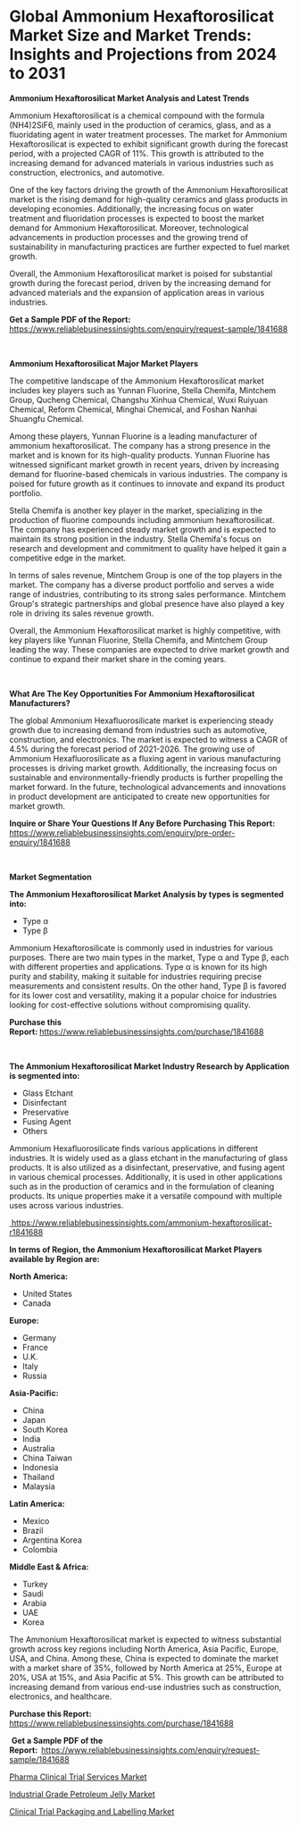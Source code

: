 <p><h1>Global Ammonium Hexaftorosilicat Market Size and Market Trends: Insights and Projections from 2024 to 2031</h1></p><p><strong>Ammonium Hexaftorosilicat Market Analysis and Latest Trends</strong></p>
<p><p>Ammonium Hexaftorosilicat is a chemical compound with the formula (NH4)2SiF6, mainly used in the production of ceramics, glass, and as a fluoridating agent in water treatment processes. The market for Ammonium Hexaftorosilicat is expected to exhibit significant growth during the forecast period, with a projected CAGR of 11%. This growth is attributed to the increasing demand for advanced materials in various industries such as construction, electronics, and automotive.</p><p>One of the key factors driving the growth of the Ammonium Hexaftorosilicat market is the rising demand for high-quality ceramics and glass products in developing economies. Additionally, the increasing focus on water treatment and fluoridation processes is expected to boost the market demand for Ammonium Hexaftorosilicat. Moreover, technological advancements in production processes and the growing trend of sustainability in manufacturing practices are further expected to fuel market growth.</p><p>Overall, the Ammonium Hexaftorosilicat market is poised for substantial growth during the forecast period, driven by the increasing demand for advanced materials and the expansion of application areas in various industries.</p></p>
<p><strong>Get a Sample PDF of the Report:&nbsp;</strong> <a href="https://www.reliablebusinessinsights.com/enquiry/request-sample/1841688">https://www.reliablebusinessinsights.com/enquiry/request-sample/1841688</a></p>
<p>&nbsp;</p>
<p><strong>Ammonium Hexaftorosilicat Major Market Players</strong></p>
<p><p>The competitive landscape of the Ammonium Hexaftorosilicat market includes key players such as Yunnan Fluorine, Stella Chemifa, Mintchem Group, Qucheng Chemical, Changshu Xinhua Chemical, Wuxi Ruiyuan Chemical, Reform Chemical, Minghai Chemical, and Foshan Nanhai Shuangfu Chemical.</p><p>Among these players, Yunnan Fluorine is a leading manufacturer of ammonium hexaftorosilicat. The company has a strong presence in the market and is known for its high-quality products. Yunnan Fluorine has witnessed significant market growth in recent years, driven by increasing demand for fluorine-based chemicals in various industries. The company is poised for future growth as it continues to innovate and expand its product portfolio.</p><p>Stella Chemifa is another key player in the market, specializing in the production of fluorine compounds including ammonium hexaftorosilicat. The company has experienced steady market growth and is expected to maintain its strong position in the industry. Stella Chemifa's focus on research and development and commitment to quality have helped it gain a competitive edge in the market.</p><p>In terms of sales revenue, Mintchem Group is one of the top players in the market. The company has a diverse product portfolio and serves a wide range of industries, contributing to its strong sales performance. Mintchem Group's strategic partnerships and global presence have also played a key role in driving its sales revenue growth.</p><p>Overall, the Ammonium Hexaftorosilicat market is highly competitive, with key players like Yunnan Fluorine, Stella Chemifa, and Mintchem Group leading the way. These companies are expected to drive market growth and continue to expand their market share in the coming years.</p></p>
<p>&nbsp;</p>
<p><strong>What Are The Key Opportunities For Ammonium Hexaftorosilicat Manufacturers?</strong></p>
<p><p>The global Ammonium Hexafluorosilicate market is experiencing steady growth due to increasing demand from industries such as automotive, construction, and electronics. The market is expected to witness a CAGR of 4.5% during the forecast period of 2021-2026. The growing use of Ammonium Hexafluorosilicate as a fluxing agent in various manufacturing processes is driving market growth. Additionally, the increasing focus on sustainable and environmentally-friendly products is further propelling the market forward. In the future, technological advancements and innovations in product development are anticipated to create new opportunities for market growth.</p></p>
<p><strong>Inquire or Share Your Questions If Any Before Purchasing This Report:</strong> <a href="https://www.reliablebusinessinsights.com/enquiry/pre-order-enquiry/1841688">https://www.reliablebusinessinsights.com/enquiry/pre-order-enquiry/1841688</a></p>
<p>&nbsp;</p>
<p><strong>Market Segmentation</strong></p>
<p><strong>The Ammonium Hexaftorosilicat Market Analysis by types is segmented into:</strong></p>
<p><ul><li>Type α</li><li>Type β</li></ul></p>
<p><p>Ammonium Hexaftorosilicate is commonly used in industries for various purposes. There are two main types in the market, Type α and Type β, each with different properties and applications. Type α is known for its high purity and stability, making it suitable for industries requiring precise measurements and consistent results. On the other hand, Type β is favored for its lower cost and versatility, making it a popular choice for industries looking for cost-effective solutions without compromising quality.</p></p>
<p><strong>Purchase this Report:&nbsp;</strong><a href="https://www.reliablebusinessinsights.com/purchase/1841688">https://www.reliablebusinessinsights.com/purchase/1841688</a></p>
<p>&nbsp;</p>
<p><strong>The Ammonium Hexaftorosilicat Market Industry Research by Application is segmented into:</strong></p>
<p><ul><li>Glass Etchant</li><li>Disinfectant</li><li>Preservative</li><li>Fusing Agent</li><li>Others</li></ul></p>
<p><p>Ammonium Hexafluorosilicate finds various applications in different industries. It is widely used as a glass etchant in the manufacturing of glass products. It is also utilized as a disinfectant, preservative, and fusing agent in various chemical processes. Additionally, it is used in other applications such as in the production of ceramics and in the formulation of cleaning products. Its unique properties make it a versatile compound with multiple uses across various industries.</p></p>
<p><a href="https://www.reliablebusinessinsights.com/ammonium-hexaftorosilicat-r1841688">&nbsp;https://www.reliablebusinessinsights.com/ammonium-hexaftorosilicat-r1841688</a></p>
<p><strong>In terms of Region, the Ammonium Hexaftorosilicat Market Players available by Region are:</strong></p>
<p>
    <p> <strong> North America: </strong>
        <ul>
            <li>United States</li>
            <li>Canada</li>
        </ul>
        </p> 
    <p> <strong> Europe: </strong>
        <ul>
            <li>Germany</li>
            <li>France</li>
            <li>U.K.</li>
            <li>Italy</li>
            <li>Russia</li>
        </ul>
        </p> 
    <p> <strong> Asia-Pacific: </strong>
        <ul>
            <li>China</li>
            <li>Japan</li>
            <li>South Korea</li>
            <li>India</li>
            <li>Australia</li>
            <li>China Taiwan</li>
            <li>Indonesia</li>
            <li>Thailand</li>
            <li>Malaysia</li>
        </ul>
        </p> 
    <p> <strong> Latin America: </strong>
        <ul>
            <li>Mexico</li>
            <li>Brazil</li>
            <li>Argentina Korea</li>
            <li>Colombia</li>
        </ul>
        </p> 
    <p> <strong> Middle East & Africa: </strong>
        <ul>
            <li>Turkey</li>
            <li>Saudi</li>
            <li>Arabia</li>
            <li>UAE</li>
            <li>Korea</li>
        </ul>
    </p>
    </p>
<p><p>The Ammonium Hexaftorosilicat market is expected to witness substantial growth across key regions including North America, Asia Pacific, Europe, USA, and China. Among these, China is expected to dominate the market with a market share of 35%, followed by North America at 25%, Europe at 20%, USA at 15%, and Asia Pacific at 5%. This growth can be attributed to increasing demand from various end-use industries such as construction, electronics, and healthcare.</p></p>
<p><strong>Purchase this Report: </strong><a href="https://www.reliablebusinessinsights.com/purchase/1841688">https://www.reliablebusinessinsights.com/purchase/1841688</a></p>
<p>&nbsp;<strong>Get a Sample PDF of the Report:&nbsp;&nbsp;</strong><a href="https://www.reliablebusinessinsights.com/enquiry/request-sample/1841688">https://www.reliablebusinessinsights.com/enquiry/request-sample/1841688</a></p>
<p><strong></strong></p>
<p><p><a href="https://issuu.com/reportprime-2/docs/pharma-clinical-trial-services-market-size-2030.pp">Pharma Clinical Trial Services Market</a></p><p><a href="https://medium.com/@akshatreportprime/industrial-grade-petroleum-jelly-market-a-global-and-regional-analysis-2024-2031-1d754784fcd6">Industrial Grade Petroleum Jelly Market</a></p><p><a href="https://issuu.com/reportprime-2/docs/clinical-trial-packaging-and-labelling-market-size">Clinical Trial Packaging and Labelling Market</a></p></p>